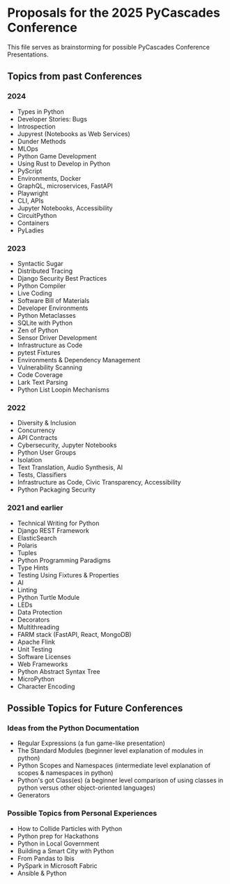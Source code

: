 # Proposals for the 2025 PyCascades Conference
This file serves as brainstorming for possible PyCascades Conference Presentations.

## Topics from past Conferences
### 2024
- Types in Python
- Developer Stories: Bugs
- Introspection
- Jupyrest (Notebooks as Web Services)
- Dunder Methods
- MLOps
- Python Game Development
- Using Rust to Develop in Python
- PyScript
- Environments, Docker
- GraphQL, microservices, FastAPI
- Playwright
- CLI, APIs
- Jupyter Notebooks, Accessibility
- CircuitPython
- Containers
- PyLadies

### 2023
- Syntactic Sugar
- Distributed Tracing
- Django Security Best Practices
- Python Compiler
- Live Coding
- Software Bill of Materials
- Developer Environments
- Python Metaclasses
- SQLite with Python
- Zen of Python
- Sensor Driver Development
- Infrastructure as Code
- pytest Fixtures
- Environments & Dependency Management
- Vulnerability Scanning
- Code Coverage
- Lark Text Parsing
- Python List Loopin Mechanisms

### 2022
- Diversity & Inclusion
- Concurrency
- API Contracts
- Cybersecurity, Jupyter Notebooks
- Python User Groups
- Isolation
- Text Translation, Audio Synthesis, AI
- Tests, Classifiers
- Infrastructure as Code, Civic Transparency, Accessibility
- Python Packaging Security

### 2021 and earlier
- Technical Writing for Python
- Django REST Framework
- ElasticSearch
- Polaris
- Tuples
- Python Programming Paradigms
- Type Hints
- Testing Using Fixtures & Properties
- AI
- Linting
- Python Turtle Module
- LEDs
- Data Protection
- Decorators
- Multithreading
- FARM stack (FastAPI, React, MongoDB)
- Apache Flink
- Unit Testing
- Software Licenses
- Web Frameworks
- Python Abstract Syntax Tree
- MicroPython
- Character Encoding

## Possible Topics for Future Conferences
### Ideas from the Python Documentation
- Regular Expressions (a fun game-like presentation)
- The Standard Modules (beginner level explanation of modules in python)
- Python Scopes and Namespaces (intermediate level explanation of scopes & namespaces in python)
- Python's got Class(es) (a beginner level comparison of using classes in python versus other object-oriented languages)
- Generators

### Possible Topics from Personal Experiences
- How to Collide Particles with Python
- Python prep for Hackathons
- Python in Local Government
- Building a Smart City with Python
- From Pandas to Ibis
- PySpark in Microsoft Fabric
- Ansible & Python
